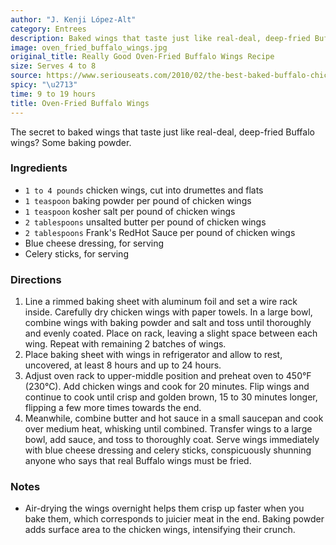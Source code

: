 ```yaml
---
author: "J. Kenji López-Alt"
category: Entrees
description: Baked wings that taste just like real-deal, deep-fried Buffalo wings.
image: oven_fried_buffalo_wings.jpg
original_title: Really Good Oven-Fried Buffalo Wings Recipe
size: Serves 4 to 8
source: https://www.seriouseats.com/2010/02/the-best-baked-buffalo-chicken-wings-in-oven-not-fried-appetizers.html
spicy: "\u2713"
time: 9 to 19 hours
title: Oven-Fried Buffalo Wings
---
```


The secret to baked wings that taste just like real-deal, deep-fried Buffalo wings? Some baking powder.

### Ingredients

* `1 to 4 pounds` chicken wings, cut into drumettes and flats
* `1 teaspoon` baking powder per pound of chicken wings
* `1 teaspoon` kosher salt per pound of chicken wings
* `2 tablespoons` unsalted butter per pound of chicken wings
* `2 tablespoons` Frank's RedHot Sauce per pound of chicken wings
* Blue cheese dressing, for serving
* Celery sticks, for serving

### Directions

1. Line a rimmed baking sheet with aluminum foil and set a wire rack inside. Carefully dry chicken wings with paper towels. In a large bowl, combine wings with baking powder and salt and toss until thoroughly and evenly coated. Place on rack, leaving a slight space between each wing. Repeat with remaining 2 batches of wings.
2. Place baking sheet with wings in refrigerator and allow to rest, uncovered, at least 8 hours and up to 24 hours.
3. Adjust oven rack to upper-middle position and preheat oven to 450°F (230°C). Add chicken wings and cook for 20 minutes. Flip wings and continue to cook until crisp and golden brown, 15 to 30 minutes longer, flipping a few more times towards the end.
4. Meanwhile, combine butter and hot sauce in a small saucepan and cook over medium heat, whisking until combined. Transfer wings to a large bowl, add sauce, and toss to thoroughly coat. Serve wings immediately with blue cheese dressing and celery sticks, conspicuously shunning anyone who says that real Buffalo wings must be fried.

### Notes

- Air-drying the wings overnight helps them crisp up faster when you bake them, which corresponds to juicier meat in the end. Baking powder adds surface area to the chicken wings, intensifying their crunch.